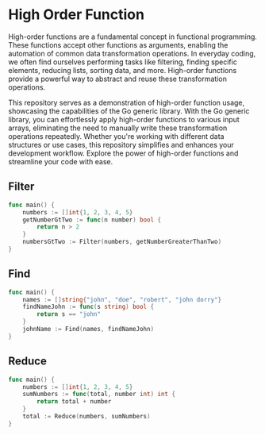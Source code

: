 # High Order Function

High-order functions are a fundamental concept in functional programming. These functions accept other functions as arguments, enabling the automation of common data transformation operations. In everyday coding, we often find ourselves performing tasks like filtering, finding specific elements, reducing lists, sorting data, and more. High-order functions provide a powerful way to abstract and reuse these transformation operations.

This repository serves as a demonstration of high-order function usage, showcasing the capabilities of the Go generic library. With the Go generic library, you can effortlessly apply high-order functions to various input arrays, eliminating the need to manually write these transformation operations repeatedly. Whether you're working with different data structures or use cases, this repository simplifies and enhances your development workflow. Explore the power of high-order functions and streamline your code with ease.

## Filter

```go
func main() {
    numbers := []int{1, 2, 3, 4, 5}
    getNumberGtTwo := func(n number) bool {
        return n > 2
    }
    numbersGtTwo := Filter(numbers, getNumberGreaterThanTwo)
}
```

## Find

```go
func main() {
    names := []string{"john", "doe", "robert", "john dorry"}
    findNameJohn := func(s string) bool {
        return s == "john"
    }
    johnName := Find(names, findNameJohn)
}
```

## Reduce

```go
func main() {
    numbers := []int{1, 2, 3, 4, 5}
    sumNumbers := func(total, number int) int {
        return total + number
    }
    total := Reduce(numbers, sumNumbers)
}
```
